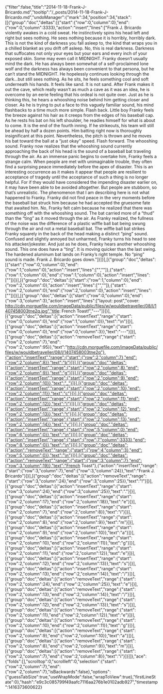 {"filter":false,"title":"2014-11-18-Frank-J-Bricardo.md","tooltip":"/_posts/2014-11-18-Frank-J-Bricardo.md","undoManager":{"mark":34,"position":34,"stack":[[{"group":"doc","deltas":[{"start":{"row":0,"column":0},"end":{"row":0,"column":3333},"action":"insert","lines":["Frank J. Bricardo violently awakes in a cold sweat. He instinctively spins his head left and right but sees nothing. He sees nothing because it is horribly, horribly dark. This is not the kind of darkness you fall asleep to, the kind that wraps you in a chilled blanket as you drift off asleep. No, this is real darkness. Darkness that suffocates not only your eyes but your ears and every inch of your exposed skin. Some may even call it MIDNIGHT. Franky doesn’t usually mind the dark. He has always been somewhat of a self-proclaimed lone wolf and the darkness has always been convenient to that persona, but he can’t stand the MIDNIGHT. He hopelessly continues looking through the dark…but still sees nothing. As he sits, he feels something cool and soft underneath his hands. It feels like sand. It is not sand. After Frank makes it out the cave, which really wasn’t as much a cave as it was an idea, he is overcome by an eerie feeling that his ordeal is not quite over. Just as he is thinking this, he hears a whooshing noise behind him getting closer and closer. As he is trying to put a face to this vaguely familiar sound, his mind flashbacks to a time much more simple. Flash back. Little boy Franky feels the breeze against his hair as it creeps from the edges of his baseball cap. As he rests his bat on his left shoulder, he readies himself for what is about to come. It is the end of the fourth inning. If he strikeouts, his team will still be ahead by half a dozen points. Him batting right now is thoroughly insignificant at this point. Nevertheless, the pitch is thrown and he moves his bat toward the ball at a “just okay” speed. Flash forward. The whooshing sound. Franky now realizes that the whooshing sound currently approaching the back of his head is the sound of a baseball bat traveling through the air. As an immense panic begins to overtake him, Franky feels a strange calm. When people are met with unimaginable trouble, they often find a surprising peace immediately before the apex of disaster. This is an interesting occurrence as it makes it appear that people are resilient to acceptance of tragedy until the acceptance of such a thing is no longer helpful. For if they would have considered the impending disaster earlier on, it may have been able to be avoided altogether. But people are stubborn, so that’s unrealistic. The phenomenon that I am describing here is not what happened to Franky. Franky did not find peace in the very moments before the baseball bat struck him because he had accepted the gruesome fate that awaited him. No, Franky felt calm because he realized that there was something off with the whooshing sound. The bat carried more of a “thud” than the “ting” as it moved through the air. As Franky realized, the fullness of the noise was the difference of a plastic wiffle ball bat being swung through the air and not a metal baseball bat. The wiffle ball bat strikes Franky squarely in the back of the head making a distinct “ping” sound. Confused and slightly annoyed but unharmed, Franky turns his head to see his attacker/jokester. And just as he does, Franky hears another whooshing sound. This one does have a “ting”. It is moving quicker than the last swing. The hardened aluminum bat lands on Franky’s right temple. No “ping” sound is made. Frank J. Bricardo goes down."]}]}],[{"group":"doc","deltas":[{"start":{"row":0,"column":0},"end":{"row":1,"column":0},"action":"insert","lines":["",""]},{"start":{"row":1,"column":0},"end":{"row":1,"column":0},"action":"insert","lines":[""]}]}],[{"group":"doc","deltas":[{"start":{"row":1,"column":0},"end":{"row":2,"column":0},"action":"insert","lines":["",""]},{"start":{"row":2,"column":0},"end":{"row":2,"column":0},"action":"insert","lines":[""]}]}],[{"group":"doc","deltas":[{"start":{"row":0,"column":0},"end":{"row":3,"column":3},"action":"insert","lines":["layout: post","cover: http://cdn.morguefile.com/imageData/public/files/w/wouldbetraveller/08/l/1407458003tne2q.jpg","title: French Toast!","---"]}]}],[{"group":"doc","deltas":[{"action":"insertText","range":{"start":{"row":0,"column":0},"end":{"row":1,"column":0}},"text":"\n"}]}],[{"group":"doc","deltas":[{"action":"insertText","range":{"start":{"row":0,"column":0},"end":{"row":0,"column":3}},"text":"---"}]}],[{"group":"doc","deltas":[{"action":"removeText","range":{"start":{"row":2,"column":7},"end":{"row":2,"column":95}},"text":"http://cdn.morguefile.com/imageData/public/files/w/wouldbetraveller/08/l/1407458003tne2q"},{"action":"insertText","range":{"start":{"row":2,"column":7},"end":{"row":2,"column":8}},"text":"b"}]}],[{"group":"doc","deltas":[{"action":"insertText","range":{"start":{"row":2,"column":8},"end":{"row":2,"column":9}},"text":"g"}]}],[{"group":"doc","deltas":[{"action":"insertText","range":{"start":{"row":2,"column":9},"end":{"row":2,"column":10}},"text":"_"}]}],[{"group":"doc","deltas":[{"action":"insertText","range":{"start":{"row":2,"column":10},"end":{"row":2,"column":11}},"text":"c"}]}],[{"group":"doc","deltas":[{"action":"insertText","range":{"start":{"row":2,"column":11},"end":{"row":2,"column":12}},"text":"i"}]}],[{"group":"doc","deltas":[{"action":"insertText","range":{"start":{"row":2,"column":12},"end":{"row":2,"column":13}},"text":"t"}]}],[{"group":"doc","deltas":[{"action":"insertText","range":{"start":{"row":2,"column":13},"end":{"row":2,"column":14}},"text":"y"}]}],[{"group":"doc","deltas":[{"action":"insertText","range":{"start":{"row":5,"column":0},"end":{"row":6,"column":0}},"text":"\n"}]}],[{"group":"doc","deltas":[{"action":"insertText","range":{"start":{"row":7,"column":3333},"end":{"row":8,"column":0}},"text":"\n"}]}],[{"group":"doc","deltas":[{"action":"removeText","range":{"start":{"row":4,"column":3},"end":{"row":5,"column":0}},"text":"\n"}]}],[{"group":"doc","deltas":[{"action":"removeText","range":{"start":{"row":3,"column":7},"end":{"row":3,"column":19}},"text":"French Toast"},{"action":"insertText","range":{"start":{"row":3,"column":7},"end":{"row":3,"column":24}},"text":"Frank J. Bricardo"}]}],[{"group":"doc","deltas":[{"action":"removeText","range":{"start":{"row":3,"column":24},"end":{"row":3,"column":25}},"text":"!"}]}],[{"group":"doc","deltas":[{"action":"insertText","range":{"start":{"row":3,"column":24},"end":{"row":3,"column":25}},"text":"."}]}],[{"group":"doc","deltas":[{"action":"insertText","range":{"start":{"row":2,"column":17},"end":{"row":2,"column":18}},"text":"e"}]}],[{"group":"doc","deltas":[{"action":"insertText","range":{"start":{"row":2,"column":7},"end":{"row":2,"column":8}},"text":"i"}]}],[{"group":"doc","deltas":[{"action":"insertText","range":{"start":{"row":2,"column":8},"end":{"row":2,"column":9}},"text":"m"}]}],[{"group":"doc","deltas":[{"action":"insertText","range":{"start":{"row":2,"column":9},"end":{"row":2,"column":10}},"text":"a"}]}],[{"group":"doc","deltas":[{"action":"insertText","range":{"start":{"row":2,"column":10},"end":{"row":2,"column":11}},"text":"g"}]}],[{"group":"doc","deltas":[{"action":"insertText","range":{"start":{"row":2,"column":11},"end":{"row":2,"column":12}},"text":"e"}]}],[{"group":"doc","deltas":[{"action":"insertText","range":{"start":{"row":2,"column":12},"end":{"row":2,"column":13}},"text":"s"}]}],[{"group":"doc","deltas":[{"action":"insertText","range":{"start":{"row":2,"column":13},"end":{"row":2,"column":14}},"text":"/"}]}],[{"group":"doc","deltas":[{"action":"removeText","range":{"start":{"row":2,"column":24},"end":{"row":2,"column":25}},"text":"e"}]}],[{"group":"doc","deltas":[{"action":"removeText","range":{"start":{"row":2,"column":13},"end":{"row":2,"column":14}},"text":"/"}]}],[{"group":"doc","deltas":[{"action":"removeText","range":{"start":{"row":2,"column":12},"end":{"row":2,"column":13}},"text":"s"}]}],[{"group":"doc","deltas":[{"action":"removeText","range":{"start":{"row":2,"column":11},"end":{"row":2,"column":12}},"text":"e"}]}],[{"group":"doc","deltas":[{"action":"removeText","range":{"start":{"row":2,"column":10},"end":{"row":2,"column":11}},"text":"g"}]}],[{"group":"doc","deltas":[{"action":"removeText","range":{"start":{"row":2,"column":9},"end":{"row":2,"column":10}},"text":"a"}]}],[{"group":"doc","deltas":[{"action":"removeText","range":{"start":{"row":2,"column":8},"end":{"row":2,"column":9}},"text":"m"}]}],[{"group":"doc","deltas":[{"action":"removeText","range":{"start":{"row":2,"column":7},"end":{"row":2,"column":8}},"text":"i"}]}]]},"ace":{"folds":[],"scrolltop":0,"scrollleft":0,"selection":{"start":{"row":2,"column":7},"end":{"row":2,"column":7},"isBackwards":false},"options":{"guessTabSize":true,"useWrapMode":false,"wrapToView":true},"firstLineState":0},"hash":"e9c3c085799f49aafc7116aa276b1e0102adb927","timestamp":1416373600622}